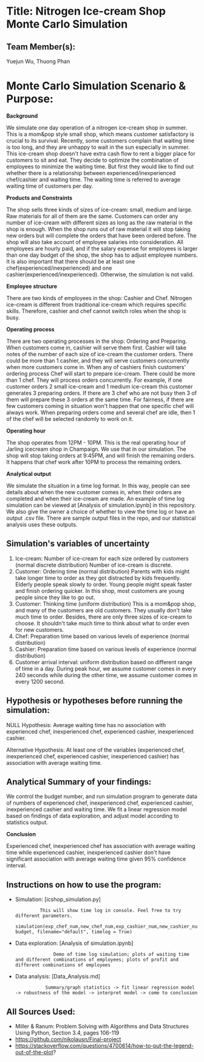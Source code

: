 # Title: Nitrogen Ice-cream Shop Monte Carlo Simulation

## Team Member(s):
Yuejun Wu, Thuong Phan

# Monte Carlo Simulation Scenario & Purpose:
**Background**

We simulate one day operation of a nitrogen ice-cream shop in summer. This is a mom&pop style small shop, which means customer satisfactory is crucial to its survival.
Recently, some customers complain that waiting time is too long, and they are unhappy to wait in the sun especially in summer. This ice-cream shop doesn't have extra cash flow
to rent a bigger place for customers to sit and eat. They decide to optimize the combination of employees to minimize the waiting time. But first they would like to find out
whether there is a relationship between experienced/inexperienced chef/cashier and waiting time.
The waiting time is referred to average waiting time of customers per day.


**Products and Constraints**

The shop sells three kinds of sizes of ice-cream: small, medium and large. Raw materials for all of them are the same. Customers can order any number of ice-cream with different sizes as
long as the raw material in the shop is enough. When the shop runs out of raw material it will stop taking new orders but will complete the orders that have been ordered before. The shop
will also take account of employee salaries into consideration. All employees are hourly paid, and if the salary expense for employees is larger than one day budget of the shop, the shop
has to adjust employee numbers. It is also important that there should be at least one chef(experienced/inexperienced) and one cashier(experienced/inexperienced). Otherwise, the simulation
is not valid.


**Employee structure**

There are two kinds of employees in the shop: Cashier and Chef.
Nitrogen ice-cream is different from traditional ice-cream which requires specific skills. Therefore, cashier and chef cannot switch roles when the shop is busy.


**Operating process**

There are two operating processes in the shop: Ordering and Preparing. When customers come in, cashier will serve them first. Cashier will take notes of the number of each size of ice-cream
the customer orders. There could be more than 1 cashier, and they will serve customers concurrently when more customers come in. When any of cashiers finish customers' ordering process
Chef will start to prepare ice-cream. There could be more than 1 chef. They will process orders concurrently. For example, if one customer orders 2 small ice-cream and 1 medium ice-cream
this customer generates 3 preparing orders. If there are 3 chef who are not busy then 3 of them will prepare these 3 orders at the same time. For fairness, if there are few customers coming in
situation won't happen that one specific chef will always work. When preparing orders come and several chef are idle, then 1 of the chef will be selected randomly to work on it.


**Operating hour**

The shop operates from 12PM - 10PM. This is the real operating hour of Jarling icecream shop in Champaign. We use that in our simulation. The shop will stop taking orders at 9:45PM, and
will finish the remaining orders. It happens that chef work after 10PM to process the remaining orders.


**Analytical output**

We simulate the situation in a time log format. In this way, people can see details about when the new customer comes in, when their orders are completed and when their ice-cream are made.
An example of time log simulation can be viewed at [Analysis of simulation.ipynb] in this repository. We also give the owner a choice of whether to view the time log or have an output .csv
file. There are sample output files in the repo, and our statistical analysis uses these outputs.


## Simulation's variables of uncertainty

1. Ice-cream: Number of ice-cream for each size ordered by customers (normal discrete distribution)
              Number of ice-cream is discrete.
2. Customer: Ordering time (normal distribution) Parents with kids might take longer time to order as they got distracted by kids frequently. Elderly people speak slowly to order.
             Young people might speak faster and finish ordering quicker. In this shop, most customers are young people since they like to go out.
3. Customer: Thinking time (uniform distribution) This is a mom&pop shop, and many of the customers are old customers. They usually don't take much time to order.
             Besides, there are only three sizes of ice-cream to choose. It shouldn't take much time to think about what to order even for new customers.
4. Chef: Preparation time based on various levels of experience (normal distribution)
5. Cashier: Preparation time based on various levels of experience (normal distribution)
6. Customer arrival interval: uniform distribution based on different range of time in a day.
                              During peak hour, we assume customer comes in every 240 seconds while during the other time, we assume customer comes in every 1200 second.


## Hypothesis or hypotheses before running the simulation:
NULL Hypothesis: Average waiting time has no association with experienced chef, inexperienced chef, experienced cashier, inexperienced cashier.

Alternative Hypothesis: At least one of the variables (experienced chef, inexperienced chef, experienced cashier, inexperienced cashier) has association with average waiting time.


## Analytical Summary of your findings:
We control the budget number, and run simulation program to generate data of numbers of experienced chef, inexperienced chef, experienced cashier, inexperienced cashier and waiting time.
We fit a linear regression model based on findings of data exploration, and adjust model according to statistics output.

**Conclusion**

Experienced chef, inexperienced chef has association with average waiting time while experienced cashier, inexperienced cashier don't have significant association
with average waiting time given 95% confidence interval.

## Instructions on how to use the program:
 - Simulation: [icshop_simulation.py]

                This will show time log in console. Feel free to try different parameters.
                simulation(exp_chef_num,new_chef_num,exp_cashier_num,new_cashier_num, budget, filename="default", timelog = True)

 - Data exploration: [Analysis of simulation.ipynb]

                     Demo of time log simulation; plots of waiting time and different combinations of employees; plots of profit and different combinations of employees

 - Data analysis: [Data_Analysis.md]

                  Summary/graph statistics -> fit linear regression model -> robustness of the model -> interpret model -> come to conclusion

## All Sources Used:
- Miller & Ranum: Problem Solving with Algorithms and Data Structures Using Python, Section 3.4, pages 106-119
- https://github.com/nikolausn/Final-project
- https://stackoverflow.com/questions/4700614/how-to-put-the-legend-out-of-the-plot?



